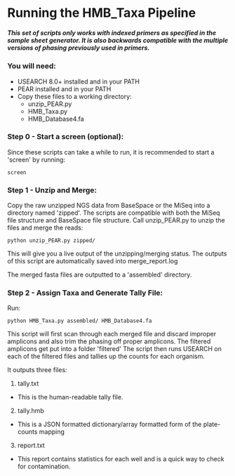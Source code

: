 # Running the HMB_Taxa Pipeline
##### This set of scripts only works with indexed primers as specified in the sample sheet generator. It is also backwards compatible with the multiple versions of phasing previously used in primers.


### You will need:
* USEARCH 8.0+ installed and in your PATH
* PEAR installed and in your PATH
* Copy these files to a working directory:
  * unzip_PEAR.py
  * HMB_Taxa.py
  * HMB_Database4.fa

### Step 0 - Start a screen (optional):
Since these scripts can take a while to run, it is recommended to start a 'screen' by running:
```
screen
```

### Step 1 - Unzip and Merge:
Copy the raw unzipped NGS data from BaseSpace or the MiSeq into a directory named 'zipped'. The scripts are compatible with both the MiSeq file structure and BaseSpace file structure.
Call unzip_PEAR.py to unzip the files and merge the reads:
```
python unzip_PEAR.py zipped/
```
This will give you a live output of the unzipping/merging status. The outputs of this script are automatically saved into merge_report.log

The merged fasta files are outputted to a 'assembled' directory.


### Step 2 - Assign Taxa and Generate Tally File:
Run:
```
python HMB_Taxa.py assembled/ HMB_Database4.fa
```

This script will first scan through each merged file and discard improper amplicons and also trim the phasing off proper amplicons. The filtered amplicons get put into a folder 'filtered'
The script then runs USEARCH on each of the filtered files and tallies up the counts for each organism.

It outputs three files:

1. tally.txt
  * This is the human-readable tally file.
2. tally.hmb
  * This is a JSON formatted dictionary/array formatted form of the plate-counts mapping
3. report.txt
  * This report contains statistics for each well and is a quick way to check for contamination.

